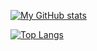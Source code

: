 [![My GitHub stats](https://github-readme-stats.vercel.app/api?username=maximiliansteiger&theme=dracula)](https://github.com/anuraghazra/github-readme-stats)

[![Top Langs](https://github-readme-stats.vercel.app/api/top-langs/?username=maximiliansteiger&theme=dracula&layout=compact)](https://github.com/anuraghazra/github-readme-stats)
